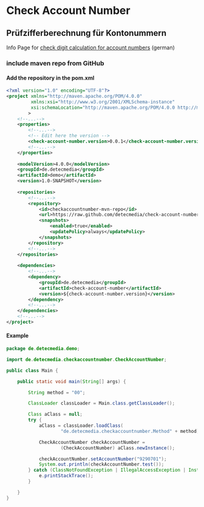 # Check Account Number

## Prüfzifferberechnung für Kontonummern

Info Page for [check digit calculation for account numbers](https://www.bundesbank.de/Navigation/DE/Aufgaben/Unbarer_Zahlungsverkehr/Serviceangebot/Pruefzifferberechnung/pruefzifferberechnung.html) (german)

### include maven repo from GitHub

#### Add the repository in the pom.xml
```xml
<?xml version="1.0" encoding="UTF-8"?>
<project xmlns="http://maven.apache.org/POM/4.0.0"
         xmlns:xsi="http://www.w3.org/2001/XMLSchema-instance"
         xsi:schemaLocation="http://maven.apache.org/POM/4.0.0 http://maven.apache.org/xsd/maven-4.0.0.xsd"
        >
    <!--...-->
    <properties>
        <!--...-->
        <!-- Edit here the version -->
        <check-account-number.version>0.0.1</check-account-number.version>
        <!--...-->
    </properties>
    
    <modelVersion>4.0.0</modelVersion>
    <groupId>de.detecmedia</groupId>
    <artifactId>demo</artifactId>
    <version>1.0-SNAPSHOT</version>
    
    <repositories>
        <!--...-->
        <repository>
            <id>checkaccountnumber-mvn-repo</id>
            <url>https://raw.github.com/detecmedia/check-account-number/mvn-repo/</url>
            <snapshots>
                <enabled>true</enabled>
                <updatePolicy>always</updatePolicy>
            </snapshots>
        </repository>
        <!--...-->
    </repositories>
        
    <dependencies>
        <!--...-->
        <dependency>
            <groupId>de.detecmedia</groupId>
            <artifactId>check-account-number</artifactId>
            <version>${check-account-number.version}</version>
        </dependency>
        <!--...-->
    </dependencies>
    <!--...-->
</project>
```

#### Example
```java
package de.detecmedia.demo;

import de.detecmedia.checkaccountnumber.CheckAccountNumber;

public class Main {

    public static void main(String[] args) {

        String method = "00";

        ClassLoader classLoader = Main.class.getClassLoader();

        Class aClass = null;
        try {
            aClass = classLoader.loadClass(
                    "de.detecmedia.checkaccountnumber.Method" + method);

            CheckAccountNumber checkAccountNumber =
                    (CheckAccountNumber) aClass.newInstance();

            checkAccountNumber.setAccountNumber("9290701");
            System.out.println(checkAccountNumber.test());
        } catch (ClassNotFoundException | IllegalAccessException | InstantiationException e ) {
            e.printStackTrace();
        }

    }
}


```

